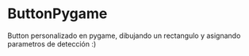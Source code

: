 # ButtonPygame
Button personalizado en pygame, dibujando un rectangulo y asignando parametros de detección :)
